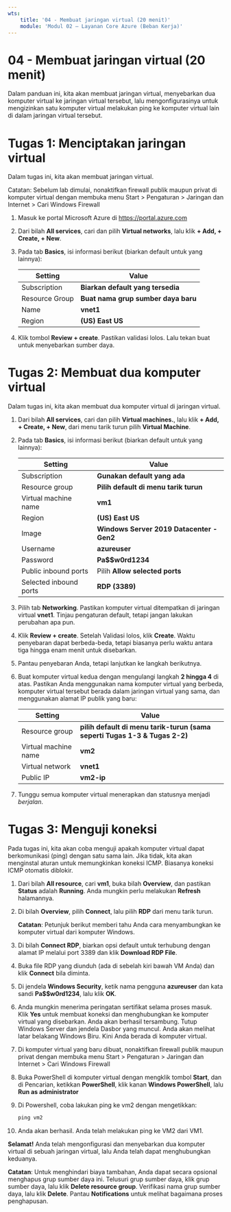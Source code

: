 ```yaml
---
wts:
    title: '04 - Membuat jaringan virtual (20 menit)'
    module: 'Modul 02 – Layanan Core Azure (Beban Kerja)'
---
```

# 04 - Membuat jaringan virtual (20 menit)

Dalam panduan ini, kita akan membuat jaringan virtual, menyebarkan dua komputer virtual ke jaringan virtual tersebut, lalu mengonfigurasinya untuk mengizinkan satu komputer virtual melakukan ping ke komputer virtual lain di dalam jaringan virtual tersebut.

# Tugas 1: Menciptakan jaringan virtual 

Dalam tugas ini, kita akan membuat jaringan virtual. 

Catatan: Sebelum lab dimulai, nonaktifkan firewall publik maupun privat di komputer virtual dengan membuka menu Start > Pengaturan > Jaringan dan Internet > Cari Windows Firewall

1. Masuk ke portal Microsoft Azure di <a href="https://portal.azure.com" target="_blank"><span style="color: #0066cc;" color="#0066cc">https://portal.azure.com</span></a>

2. Dari bilah **All services**, cari dan pilih **Virtual networks**, lalu klik **+ Add, + Create, + New**. 

3. Pada tab **Basics**, isi informasi berikut (biarkan default untuk yang lainnya):

    | Setting | Value | 
    | --- | --- |
    | Subscription | **Biarkan default yang tersedia** |
    | Resource Group | **Buat nama grup sumber daya baru** |
    | Name | **vnet1** |
    | Region | **(US) East US** |
    
   
4. Klik tombol **Review + create**. Pastikan validasi lolos. Lalu tekan buat untuk menyebarkan sumber daya.


# Tugas 2: Membuat dua komputer virtual

Dalam tugas ini, kita akan membuat dua komputer virtual di jaringan virtual. 

1. Dari bilah **All services**, cari dan pilih **Virtual machines.**, lalu klik **+ Add, + Create, + New**, dari menu tarik turun pilih **Virtual Machine**. 

2. Pada tab **Basics**, isi informasi berikut (biarkan default untuk yang lainnya):

   | Setting | Value | 
   | --- | --- |
   | Subscription | **Gunakan default yang ada** |
   | Resource group |  **Pilih default di menu tarik turun** |
   | Virtual machine name | **vm1**|
   | Region | **(US) East US** |
   | Image | **Windows Server 2019 Datacenter - Gen2** |
   | Username| **azureuser** |
   | Password| **Pa$$w0rd1234** |
   | Public inbound ports| Pilih **Allow selected ports**  |
   | Selected inbound ports| **RDP (3389)** |
   

3. Pilih tab **Networking**. Pastikan komputer virtual ditempatkan di jaringan virtual **vnet1**. Tinjau pengaturan default, tetapi jangan lakukan perubahan apa pun. 

4. Klik **Review + create**. Setelah Validasi lolos, klik **Create**. Waktu penyebaran dapat berbeda-beda, tetapi biasanya perlu waktu antara tiga hingga enam menit untuk disebarkan.

5. Pantau penyebaran Anda, tetapi lanjutkan ke langkah berikutnya. 

6. Buat komputer virtual kedua dengan mengulangi langkah **2 hingga 4** di atas. Pastikan Anda menggunakan nama komputer virtual yang berbeda, komputer virtual tersebut berada dalam jaringan virtual yang sama, dan menggunakan alamat IP publik yang baru:

    | Setting | Value |
    | --- | --- |
    | Resource group | **pilih default di menu tarik-turun (sama seperti Tugas 1-3 & Tugas 2-2)** |
    | Virtual machine name |  **vm2** |
    | Virtual network | **vnet1** |
    | Public IP | **vm2-ip** |

7. Tunggu semua komputer virtual menerapkan dan statusnya menjadi *berjalan*.

# Tugas 3: Menguji koneksi 

Pada tugas ini, kita akan coba menguji apakah komputer virtual dapat berkomunikasi (ping) dengan satu sama lain. Jika tidak, kita akan menginstal aturan untuk memungkinkan koneksi ICMP. Biasanya koneksi ICMP otomatis diblokir.

1. Dari bilah **All resource**, cari **vm1**, buka bilah **Overview**, dan pastikan **Status** adalah **Running**. Anda mungkin perlu melakukan **Refresh** halamannya.

2. Di bilah **Overview**, pilih **Connect**, lalu pilih **RDP** dari menu tarik turun.

    **Catatan**: Petunjuk berikut memberi tahu Anda cara menyambungkan ke komputer virtual dari komputer Windows. 

3. Di bilah **Connect RDP**, biarkan opsi default untuk terhubung dengan alamat IP melalui port 3389 dan klik **Download RDP File**.

4. Buka file RDP yang diunduh (ada di sebelah kiri bawah VM Anda) dan klik **Connect** bila diminta. 

5. Di jendela **Windows Security**, ketik nama pengguna **azureuser** dan kata sandi **Pa$$w0rd1234**, lalu klik **OK**.

6. Anda mungkin menerima peringatan sertifikat selama proses masuk. Klik **Yes** untuk membuat koneksi dan menghubungkan ke komputer virtual yang disebarkan. Anda akan berhasil tersambung. Tutup Windows Server dan jendela Dasbor yang muncul. Anda akan melihat latar belakang Windows Biru. Kini Anda berada di komputer virtual.

7. Di komputer virtual yang baru dibuat, nonaktifkan firewall publik maupun privat dengan membuka menu Start > Pengaturan > Jaringan dan Internet > Cari Windows Firewall

8. Buka PowerShell di komputer virtual dengan mengklik tombol **Start**, dan di Pencarian, ketikkan **PowerShell**, klik kanan **Windows PowerShell**, lalu **Run as administrator**

9. Di Powershell, coba lakukan ping ke vm2 dengan mengetikkan:

   ```PowerShell
   ping vm2
   ```

 10. Anda akan berhasil. Anda telah melakukan ping ke VM2 dari VM1.


**Selamat!** Anda telah mengonfigurasi dan menyebarkan dua komputer virtual di sebuah jaringan virtual, lalu Anda telah dapat menghubungkan keduanya.

**Catatan**: Untuk menghindari biaya tambahan, Anda dapat secara opsional menghapus grup sumber daya ini. Telusuri grup sumber daya, klik grup sumber daya, lalu klik **Delete resource group**. Verifikasi nama grup sumber daya, lalu klik **Delete**. Pantau **Notifications** untuk melihat bagaimana proses penghapusan.
